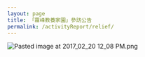 ```yaml
---
layout: page
title: 「霧峰教養家園」參訪公告
permalink: /activityReport/relief/
---
```

 
![Pasted image at 2017_02_20 12_08 PM.png]({{site.baseurl}}/static_files/upload_images/img2.PNG)
